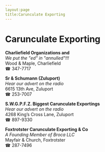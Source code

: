```yaml
---
layout:page
title:Carunculate Exporting
---
```

# Carunculate Exporting

**Charliefield Organizations and**  
_We put the "ed" in "annulled"!!!_  
Wood & Maple, Charliefield  
☎ 347-7717



**Sr & Schumann (Zuluport)**  
_Hear our advert on the radio_  
6615 13th Ave, Zuluport  
☎ 253-7007



**S.W.G.P.F.Z. Biggest Carunculate Exportings**  
_Hear our advert on the radio_  
4268 King’s Cross Lane, Zuluport  
☎ 897-9330



**Foxtrotster Carunculate Exporting & Co**  
_A Founding Member of Broca LLC_  
Mayfair & Church, Foxtrotster  
☎ 287-7496



